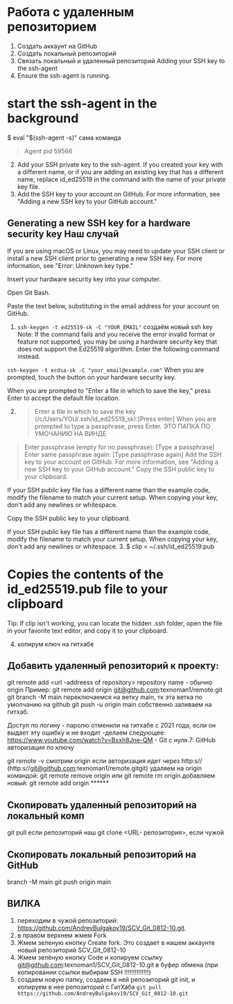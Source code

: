 # Работа с удаленным репозиторием
1. Создать аккаунт на GitHub
2. Создать локальный репозиторий
3. Связать локальный и удаленный репозиторий
Adding your SSH key to the ssh-agent
1. Ensure the ssh-agent is running. 
# start the ssh-agent in the background
$ eval "$(ssh-agent -s)" сама команда
> Agent pid 59566
2. Add your SSH private key to the ssh-agent. If you created your key with a different name, or if you are adding an existing key that has a different name, replace id_ed25519 in the command with the name of your private key file.
3. Add the SSH key to your account on GitHub. For more information, see "Adding a new SSH key to your GitHub account."


## Generating a new SSH key for a hardware security key  Наш случай
If you are using macOS or Linux, you may need to update your SSH client or install a new SSH client prior to generating a new SSH key. For more information, see "Error: Unknown key type."

Insert your hardware security key into your computer.

Open Git Bash.

Paste the text below, substituting in the email address for your account on GitHub.

1. `ssh-keygen -t ed25519-sk -C "YOUR_EMAIL"` создаём новый ssh key
Note: If the command fails and you receive the error invalid format or feature not supported, you may be using a hardware security key that does not support the Ed25519 algorithm. Enter the following command instead.

 `ssh-keygen -t ecdsa-sk -C "your_email@example.com"`
When you are prompted, touch the button on your hardware security key.

When you are prompted to "Enter a file in which to save the key," press Enter to accept the default file location.

2. > Enter a file in which to save the key (/c/Users/YOU/.ssh/id_ed25519_sk):[Press enter]
When you are prompted to type a passphrase, press Enter. ЭТО ПАПКА ПО УМОЧАНИЮ НА ВИНДЕ

> Enter passphrase (empty for no passphrase): [Type a passphrase]
> Enter same passphrase again: [Type passphrase again]
Add the SSH key to your account on GitHub. For more information, see "Adding a new SSH key to your GitHub account."
Copy the SSH public key to your clipboard.

If your SSH public key file has a different name than the example code, modify the filename to match your current setup. When copying your key, don't add any newlines or whitespace.

Copy the SSH public key to your clipboard.

If your SSH public key file has a different name than the example code, modify the filename to match your current setup. When copying your key, don't add any newlines or whitespace.
3. $ clip < ~/.ssh/id_ed25519.pub
  # Copies the contents of the id_ed25519.pub file to your clipboard
Tip: If clip isn't working, you can locate the hidden .ssh folder, open the file in your favorite text editor, and copy it to your clipboard.

4. копирум ключ на гитхабе

## Добавить удаленный репозиторий к проекту:    
git remote add <repository name> <url -addreess of repository> repository name - обычно origin
Пример: git remote add origin git@github.com:texnoman1/remote.git
git branch -M main переключаемся на ветку main, тк эта ветка по умолчанию на github
git push -u origin main собственно заливаем на гитхаб.


Доступ по логину - паролю отменили на гитхабе с 2021 года, если он выдает эту ошибку и не входит -делаем следующее:
https://www.youtube.com/watch?v=Bxxh8Jne-QM - Git с нуля.7: GitHub авторизация по ключу

git remote -v смотрим  origin 
если авторизация идет через http:s// (http:s//git@github.com:texnoman1/remote.gitgit)
удаляем на origin командой: 
git remote remove origin  или git remote rm origin
добавляем новый:
git remote add origin ******

## Скопировать удаленный репозиторий на локальный комп
git pull  если репозиторий наш 
git clone <URL- репозитория>, если чужой

## Скопировать локальный репозиторий на GitHub
branch -M main
git push  origin main

## ВИЛКА
1. переходим в чужой репозиторий: https://github.com/AndreyBulgakov19/SCV_Git_0812-10.git.
2. в правом верхнем жмем Fork
3. Жмем зеленую кнопку Create fork. Это создает в нашем аккаунте новый репозиторий SCV_Git_0812-10
4. Жмем зелёную кнопку Code  и копируем ссылку git@github.com:texnoman1/SCV_Git_0812-10.git в буфер обмена (при копировании ссылки выбирам SSH !!!!!!!!!!!!!!)
5. создаем новую папку, создаем в ней репозиторий git init, и копируем в нее репозиторий с ГитХаба `git pull https://github.com/AndreyBulgakov19/SCV_Git_0812-10.git`










